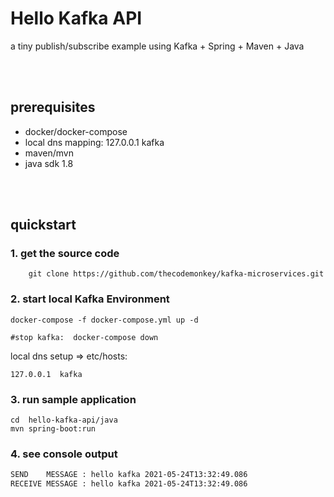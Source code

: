 # Hello Kafka API
a tiny publish/subscribe example using Kafka + Spring + Maven + Java

<br/><br/>
## prerequisites

- docker/docker-compose
- local dns mapping: 127.0.0.1 kafka
- maven/mvn
- java sdk 1.8

<br/><br/>

## quickstart

### 1. get the source code

```shell
    git clone https://github.com/thecodemonkey/kafka-microservices.git
```

### 2. start local Kafka Environment

```shell
docker-compose -f docker-compose.yml up -d

#stop kafka:  docker-compose down
```

local dns setup => etc/hosts: 

    127.0.0.1  kafka

### 3. run sample application

```shell
cd  hello-kafka-api/java
mvn spring-boot:run
```

### 4. see console output

```bash
SEND    MESSAGE : hello kafka 2021-05-24T13:32:49.086
RECEIVE MESSAGE : hello kafka 2021-05-24T13:32:49.086
```

<br/><br/>
